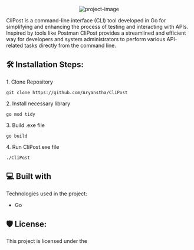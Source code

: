 <p align="center"><img src="https://socialify.git.ci/Aryanstha/CliPost/image?font=Source%20Code%20Pro&amp;language=1&amp;name=1&amp;owner=1&amp;theme=Light" alt="project-image"></p>

<p id="description">CliPost is a command-line interface (CLI) tool developed in Go for simplifying and enhancing the process of testing and interacting with APIs. Inspired by tools like Postman CliPost provides a streamlined and efficient way for developers and system administrators to perform various API-related tasks directly from the command line.</p>

<h2>🛠️ Installation Steps:</h2>

<p>1. Clone Repository</p>

```
git clone https://github.com/Aryanstha/CliPost
```

<p>2. Install necessary library</p>

```
go mod tidy
```

<p>3. Build .exe file</p>

```
go build
```

<p>4. Run CliPost.exe file</p>

```
./CliPost
```



<h2>💻 Built with</h2>

Technologies used in the project:

*   Go

<h2>🛡️ License:</h2>

This project is licensed under the